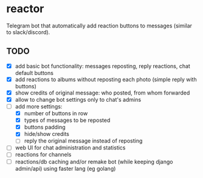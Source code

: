 # reactor

Telegram bot that automatically add reaction buttons to messages (similar to slack/discord).

## TODO

- [x] add basic bot functionality: messages reposting, reply reactions, chat default buttons
- [x] add reactions to albums without reposting each photo (simple reply with buttons)
- [x] show credits of original message: who posted, from whom forwarded
- [x] allow to change bot settings only to chat's admins
- [ ] add more settings: 
  - [x] number of buttons in row
  - [x] types of messages to be reposted
  - [x] buttons padding
  - [x] hide/show credits
  - [ ] reply the original message instead of reposting
- [ ] web UI for chat administration and statistics
- [ ] reactions for channels
- [ ] reactions/db caching and/or remake bot (while keeping django admin/api) using faster lang (eg golang)
